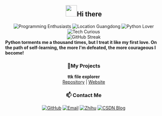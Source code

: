 <h2 align="center"><img src="https://media.giphy.com/media/hvRJCLFzcasrR4ia7z/giphy.gif" width="36">Hi there</h2>

<div align="center">    
<img src="https://img.shields.io/badge/Programming-enthusiasts-blueviolet?style=flat-square&logo=dev.to" alt="Programming Enthusiasts"/>
<img src="https://img.shields.io/badge/Location-Guangdong-green?style=flat-square&logo=googlemaps" alt="Location Guangdong"/>
<img src="https://img.shields.io/badge/Python-Lover-informational?style=flat-square&logo=python" alt="Python Lover"/>
<img src="https://img.shields.io/badge/Tech-Curious-yellow?style=flat-square&logo=rss" alt="Tech Curious"/>
<br>
</div>
<div align="center">  
<img src="https://github-readme-stats.vercel.app/api?username=pyheight&theme=react" alt="">
<br>
<img src="https://streak-stats.demolab.com?user=pyheight&theme=react" alt="GitHub Streak">  
</div>
<b align="center">Python torments me a thousand times, but I treat it like my first love. On the path of self-learning, the more I'm defeated, the more courageous I become!</b>
<div align="center">
<h3>👀My Projects</h3>  
<b>ttk file explorer</b>
<br>
<a href="https://github.com/pyheight/ttk-file-explorer/">Repository</a> | <a href="https://pyheight.github.io/ttk-file-explorer/">Website</a>    
<h3>📫 Contact Me</h3>  
<div align="center">    
<a href="https://github.com/pyheight"> <img src="https://img.shields.io/badge/GitHub-pyheight-black?style=social&logo=github" alt="GitHub"></a>    
<a href="mailto:276581780@qq.com"><img src="https://img.shields.io/badge/Email-276581780%40qq.com-blue?style=social&logo=gmail" alt="Email"></a>    
<a href="https://www.zhihu.com/people/height-8"><img src="https://img.shields.io/badge/Zhihu-Homepage-blue?style=flat-square&logo=zhihu" alt="Zhihu"></a>    
<a href="https://blog.csdn.net/2302_82330415"><img src="https://img.shields.io/badge/CSDN-Blog-orange?style=flat-square&logo=blogger&logoColor=orange" alt="CSDN Blog"></a>  
</div>
</div>
<div align="center">
<img src="https://count.getloli.com/get/@pyheight?theme=rule34" alt="">
</div>
